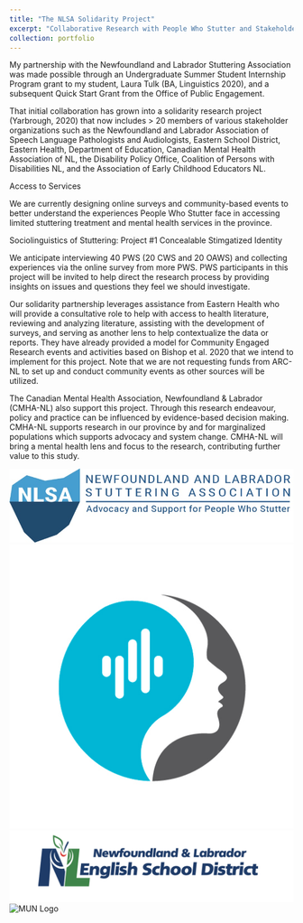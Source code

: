 ```yaml
---
title: "The NLSA Solidarity Project"
excerpt: "Collaborative Research with People Who Stutter and Stakeholders<br/><img src='/images/NLSA-logo.jpg'>"
collection: portfolio
---
```


My partnership with the Newfoundland and Labrador Stuttering Association was made possible through an Undergraduate Summer Student Internship Program grant to my student, Laura Tulk (BA, Linguistics 2020), and a subsequent Quick Start Grant from the Office of Public Engagement.

That initial collaboration has grown into a solidarity research project (Yarbrough, 2020) that now includes > 20 members of various stakeholder organizations such as the Newfoundland and Labrador Association of Speech Language Pathologists and Audiologists, Eastern School District, Eastern Health, Department of Education, Canadian Mental Health Association of NL, the Disability Policy Office, Coalition of Persons with Disabilities NL, and the Association of Early Childhood Educators NL.

Access to Services

We are currently designing online surveys and community-based events to better understand the experiences People Who Stutter face in accessing limited stuttering treatment and mental health services in the province.

Sociolinguistics of Stuttering: Project #1 Concealable Stimgatized Identity

We anticipate interviewing ​40 PWS (20 CWS and 20 OAWS) and collecting experiences via the online survey from more PWS. ​PWS participants in this project will be invited to help direct the research process by providing insights on issues and questions they feel we should investigate.

Our solidarity partnership leverages assistance from Eastern Health who will provide a consultative role to help with access to health literature, reviewing and analyzing literature, assisting with the development of surveys, and serving as another lens to help contextualize the data or reports. They have already provided a model for Community Engaged Research events and activities based on Bishop et al. 2020 that we intend to implement for this project. Note that we are not requesting funds from ARC-NL to set up and conduct community events as other sources will be utilized.

The Canadian Mental Health Association, Newfoundland & Labrador (CMHA-NL) also support this project. Through this research endeavour, policy and practice can be influenced by evidence-based decision making. CMHA-NL supports research in our province by and for marginalized populations which supports advocacy and system change. CMHA-NL will bring a mental health lens and focus to the research, contributing further value to this study.

![NLSA Logo](/images/NLSA-logo.jpg)
![NLASLPA Logo](/images/NLASLPA-logo.jpg)
![NLESD Logo](/images/NLESDlogo.png)
![MUN Logo](/images/MUN-Logo.png)
